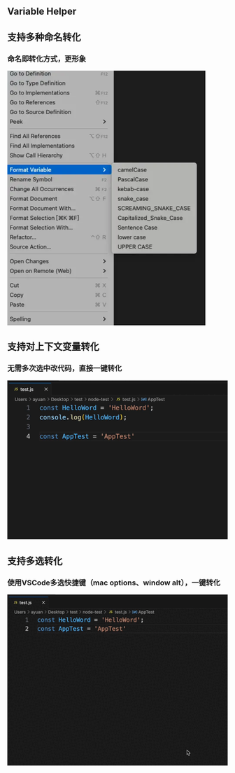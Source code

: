 ## Variable Helper

## 支持多种命名转化
### 命名即转化方式，更形象
![](images/demo.png)

## 支持对上下文变量转化
### 无需多次选中改代码，直接一键转化
![](images/demo2.gif)

## 支持多选转化
### 使用VSCode多选快捷键（mac options、window alt），一键转化
![](images/demo3.gif)